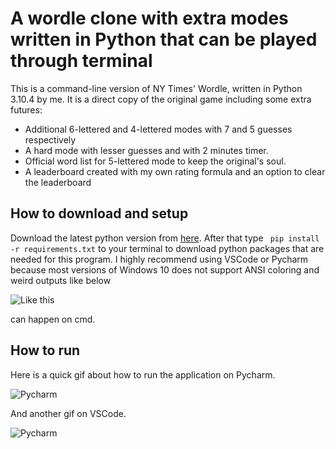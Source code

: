 # A wordle clone with extra modes written in Python that can be played through terminal

This is a command-line version of NY Times' Wordle, written in Python 3.10.4 by me. It is a direct copy of the original game including some extra futures:

- Additional 6-lettered and 4-lettered modes with 7 and 5 guesses respectively
- A hard mode with lesser guesses and with 2 minutes timer.
- Official word list for 5-lettered mode to keep the original's soul.
- A leaderboard created with my own rating formula and an option to clear the leaderboard


## How to download and setup

Download the latest python version from [here](https://www.python.org/downloads/). After that type ```` pip install -r requirements.txt```` to your terminal to download python packages that are needed for this program. I highly recommend using VSCode or Pycharm because most versions of Windows 10 does not support ANSI coloring and weird outputs like below

![Like this](https://cocoly.s-ul.eu/4JNAJaua)

can happen on cmd.

## How to run
Here is a quick gif about how to run the application on Pycharm.

![Pycharm](https://cocoly.s-ul.eu/IsekaBwb)


And another gif on VSCode.


![Pycharm](https://cocoly.s-ul.eu/IonjprYF)
